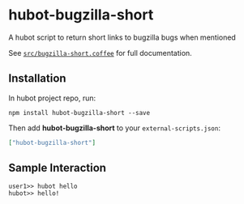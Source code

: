 # hubot-bugzilla-short

A hubot script to return short links to bugzilla bugs when mentioned

See [`src/bugzilla-short.coffee`](src/bugzilla-short.coffee) for full documentation.

## Installation

In hubot project repo, run:

`npm install hubot-bugzilla-short --save`

Then add **hubot-bugzilla-short** to your `external-scripts.json`:

```json
["hubot-bugzilla-short"]
```

## Sample Interaction

```
user1>> hubot hello
hubot>> hello!
```
